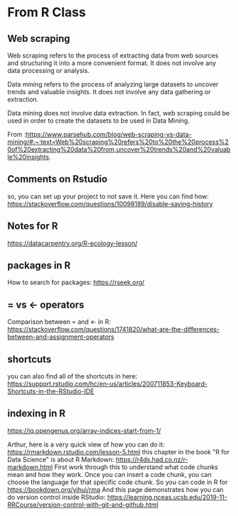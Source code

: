 # From R Class

## Web scraping 
Web scraping refers to the process of extracting data from web sources and structuring it into a more convenient format. It does not involve any data processing or analysis.

Data mining refers to the process of analyzing large datasets to uncover trends and valuable insights. It does not involve any data gathering or extraction.

Data mining does not involve data extraction. In fact, web scraping could be used in order to create the datasets to be used in Data Mining.

From :https://www.parsehub.com/blog/web-scraping-vs-data-mining/#:~:text=Web%20scraping%20refers%20to%20the%20process%20of%20extracting%20data%20from,uncover%20trends%20and%20valuable%20insights.

## Comments on Rstudio
so, you can set up your project to not save it. Here you can find how: https://stackoverflow.com/questions/10098189/disable-saving-history

## Notes for R
https://datacarpentry.org/R-ecology-lesson/

## packages in R
How to search for packages: https://rseek.org/ 

## = vs <- operators
Comparison between = and <- in R: https://stackoverflow.com/questions/1741820/what-are-the-differences-between-and-assignment-operators

## shortcuts
you can also find all of the shortcuts in here: https://support.rstudio.com/hc/en-us/articles/200711853-Keyboard-Shortcuts-in-the-RStudio-IDE

## indexing in R
https://iq.opengenus.org/array-indices-start-from-1/

Arthur, here is a very quick view of how you can do it: https://rmarkdown.rstudio.com/lesson-5.html this chapter in the book "R for Data Science" is about R Markdown: https://r4ds.had.co.nz/r-markdown.html  First work through this to understand what code chunks mean and how they work. Once you can insert a code chunk, you can choose the language for that specific code chunk. So you can code in R for 
https://bookdown.org/yihui/rma
And this page demonstrates how you can do version control inside RStudio: https://learning.nceas.ucsb.edu/2019-11-RRCourse/version-control-with-git-and-github.html



